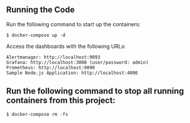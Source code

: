 ## Running the Code

Run the following command to start up the containers:

```
$ docker-compose up -d
```

Access the dashboards with the following URLs:

    Alertmanager: http://localhost:9093
    Grafana: http://localhost:3000 (user/password: admin)
    Prometheus: http://localhost:9090
    Sample Node.js Application: http://localhost:4000

## Run the following command to stop all running containers from this project:

```
$ docker-compose rm -fs
```
